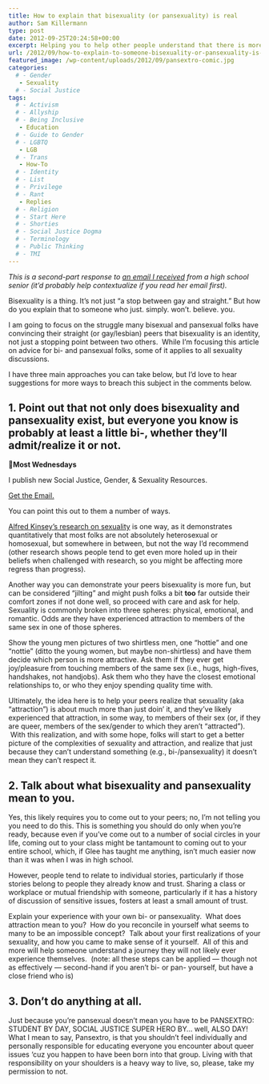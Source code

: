 ```yaml
---
title: How to explain that bisexuality (or pansexuality) is real
author: Sam Killermann
type: post
date: 2012-09-25T20:24:58+00:00
excerpt: Helping you to help other people understand that there is more than monosexuality
url: /2012/09/how-to-explain-to-someone-bisexuality-or-pansexuality-is-real/
featured_image: /wp-content/uploads/2012/09/pansextro-comic.jpg
categories: 
  # - Gender
   - Sexuality
  # - Social Justice
tags:
  # - Activism
  # - Allyship
  # - Being Inclusive
   - Education
  # - Guide to Gender
  # - LGBTQ
   - LGB
  # - Trans
   - How-To
  # - Identity
  # - List
  # - Privilege
  # - Rant
   - Replies
  # - Religion
  # - Start Here
  # - Shorties
  # - Social Justice Dogma
  # - Terminology
  # - Public Thinking
  # - TMI
---
```

<address>
  This is a second-part response to <a title="Top Ten Tips on how to Thicken your Skin" href="/2012/09/tips-on-thickening-skin-in-social-justice-work/" target="_blank">an email I received</a> from a high school senior (it&#8217;d probably help contextualize if you read her email first).  
</address>

Bisexuality is a thing. It&#8217;s not just &#8220;a stop between gay and straight.&#8221; But how do you explain that to someone who just. simply. won&#8217;t. believe. you.

I am going to focus on the struggle many bisexual and pansexual folks have convincing their straight (or gay/lesbian) peers that bisexuality is an identity, not just a stopping point between two others.  While I&#8217;m focusing this article on advice for bi- and pansexual folks, some of it applies to all sexuality discussions.

I have three main approaches you can take below, but I&#8217;d love to hear suggestions for more ways to breach this subject in the comments below.
  
<!--more-->

## 1. Point out that not only does bisexuality and pansexuality exist, but everyone you know is probably at least a little bi-, whether they&#8217;ll admit/realize it or not.

<aside class="heyHeyLook wednesdayEmail"><p><span class="icon">💌</span><strong>Most Wednesdays</strong></p><p>I publish new Social Justice, Gender, & Sexuality Resources.</p> <a class="button" title="Join my mailing list" href="http://bit.ly/2MmE28c" target="_blank"> Get the Email. </a> </aside> 

You can point this out to them a number of ways.

<a title="Google Scholar Search" href="http://scholar.google.com/scholar?q=alfred+kinsey+sexuality&btnG=&hl=en&as_sdt=0%2C44&as_vis=1" target="_blank">Alfred Kinsey&#8217;s research on sexuality</a> is one way, as it demonstrates quantitatively that most folks are not absolutely heterosexual or homosexual, but somewhere in between, but not the way I&#8217;d recommend (other research shows people tend to get even more holed up in their beliefs when challenged with research, so you might be affecting more regress than progress).

Another way you can demonstrate your peers bisexuality is more fun, but can be considered &#8220;jilting&#8221; and might push folks a bit **too** far outside their comfort zones if not done well, so proceed with care and ask for help. Sexuality is commonly broken into three spheres: physical, emotional, and romantic. Odds are they have experienced attraction to members of the same sex in one of those spheres.

Show the young men pictures of two shirtless men, one &#8220;hottie&#8221; and one &#8220;nottie&#8221; (ditto the young women, but maybe non-shirtless) and have them decide which person is more attractive. Ask them if they ever get joy/pleasure from touching members of the same sex (i.e., hugs, high-fives, handshakes, not handjobs). Ask them who they have the closest emotional relationships to, or who they enjoy spending quality time with.

Ultimately, the idea here is to help your peers realize that sexuality (aka &#8220;attraction&#8221;) is about much more than just doin&#8217; it, and they&#8217;ve likely experienced that attraction, in some way, to members of their sex (or, if they are queer, members of the sex/gender to which they aren&#8217;t &#8220;attracted&#8221;).  With this realization, and with some hope, folks will start to get a better picture of the complexities of sexuality and attraction, and realize that just because they can&#8217;t understand something (e.g., bi-/pansexuality) it doesn&#8217;t mean they can&#8217;t respect it.

## 2. Talk about what bisexuality and pansexuality mean to you.

Yes, this likely requires you to come out to your peers; no, I&#8217;m not telling you you need to do this. This is something you should do only when you&#8217;re ready, because even if you&#8217;ve come out to a number of social circles in your life, coming out to your class might be tantamount to coming out to your entire school, which, if Glee has taught me anything, isn&#8217;t much easier now than it was when I was in high school.

However, people tend to relate to individual stories, particularly if those stories belong to people they already know and trust. Sharing a class or workplace or mutual friendship with someone, particularly if it has a history of discussion of sensitive issues, fosters at least a small amount of trust.

Explain your experience with your own bi- or pansexuality.  What does attraction mean to you?  How do you reconcile in yourself what seems to many to be an impossible concept?  Talk about your first realizations of your sexuality, and how you came to make sense of it yourself.  All of this and more will help someone understand a journey they will not likely ever experience themselves.  (note: all these steps can be applied &#8212; though not as effectively &#8212; second-hand if you aren&#8217;t bi- or pan- yourself, but have a close friend who is)

## 3. Don&#8217;t do anything at all.

Just because you&#8217;re pansexual doesn&#8217;t mean you have to be PANSEXTRO: STUDENT BY DAY, SOCIAL JUSTICE SUPER HERO BY&#8230; well, ALSO DAY! What I mean to say, Pansextro, is that you shouldn&#8217;t feel individually and personally responsible for educating everyone you encounter about queer issues &#8216;cuz you happen to have been born into that group. Living with that responsibility on your shoulders is a heavy way to live, so, please, take my permission to not.